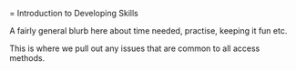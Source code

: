 = Introduction to Developing Skills

A fairly general blurb here about time needed, practise, keeping it fun
etc.

This is where we pull out any issues that are common to all access
methods.
